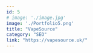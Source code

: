 ```yaml
---
id: 5
# image: './image.jpg'
image: './Portfolio5.png'
title: "VapeSource"
category: "SEO"
link: "https://vapesource.uk/"
---
```

